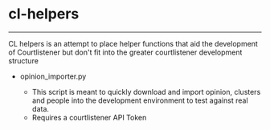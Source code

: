 # cl-helpers

----

CL helpers is an attempt to place helper functions 
that aid the development of Courtlistener but 
don't fit into the greater courtlistener development structure



- opinion_importer.py

    - This script is meant to quickly download 
    and import opinion, clusters and people into
      the development environment to test against real 
      data.
    - Requires a courtlistener API Token

